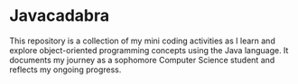 # Javacadabra
This repository is a collection of my mini coding activities as I learn and explore object-oriented programming concepts using the Java language. It documents my journey as a sophomore Computer Science student and reflects my ongoing progress.
